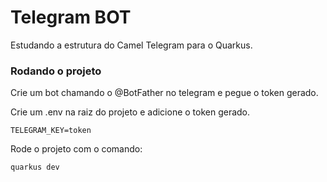 # Telegram BOT
Estudando a estrutura do Camel Telegram para o Quarkus.

### Rodando o projeto

Crie um bot chamando o @BotFather no telegram e pegue o token gerado.

Crie um .env na raiz do projeto e adicione o token gerado.

```env
TELEGRAM_KEY=token
```

Rode o projeto com o comando:

```shell
quarkus dev
```

